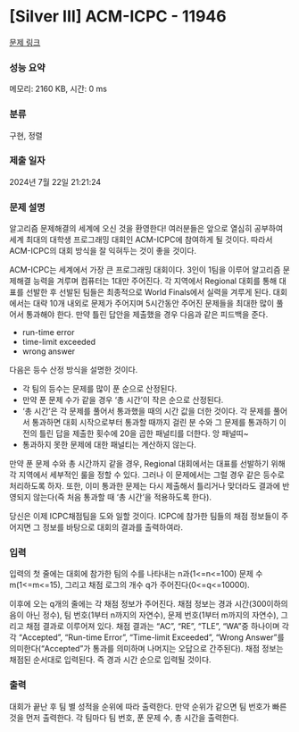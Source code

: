 # [Silver III] ACM-ICPC - 11946 

[문제 링크](https://www.acmicpc.net/problem/11946) 

### 성능 요약

메모리: 2160 KB, 시간: 0 ms

### 분류

구현, 정렬

### 제출 일자

2024년 7월 22일 21:21:24

### 문제 설명

<p>알고리즘 문제해결의 세계에 오신 것을 환영한다! 여러분들은 앞으로 열심히 공부하여 세계 최대의 대학생 프로그래밍 대회인 ACM-ICPC에 참여하게 될 것이다. 따라서 ACM-ICPC의 대회 방식을 잘 익혀두는 것이 좋을 것이다. </p>

<p>ACM-ICPC는 세계에서 가장 큰 프로그래밍 대회이다. 3인이 1팀을 이루어 알고리즘 문제해결 능력을 겨루며 컴퓨터는 1대만 주어진다. 각 지역에서 Regional 대회를 통해 대표를 선발한 후 선발된 팀들은 최종적으로 World Finals에서 실력을 겨루게 된다. 대회에서는 대략 10개 내외로 문제가 주어지며 5시간동안 주어진 문제들을 최대한 많이 풀어서 통과해야 한다. 만약 틀린 답안을 제출했을 경우 다음과 같은 피드백을 준다.</p>

<ul>
	<li>run-time error</li>
	<li>time-limit exceeded</li>
	<li>wrong answer</li>
</ul>

<p>다음은 등수 산정 방식을 설명한 것이다.</p>

<ul>
	<li>각 팀의 등수는 문제를 많이 푼 순으로 산정된다.</li>
	<li>만약 푼 문제 수가 같을 경우 ‘총 시간’이 작은 순으로 산정된다.</li>
	<li>‘총 시간’은 각 문제를 풀어서 통과했을 때의 시간 값을 더한 것이다. 각 문제를 풀어서 통과하면 대회 시작으로부터 통과할 때까지 걸린 분 수와 그 문제를 통과하기 이전의 틀린 답을 제출한 횟수에 20을 곱한 패널티를 더한다. 앙 패널띠~ </li>
	<li>통과하지 못한 문제에 대한 패널티는 계산하지 않는다.</li>
</ul>

<p>만약 푼 문제 수와 총 시간까지 같을 경우, Regional 대회에서는 대표를 선발하기 위해 각 지역에서 세부적인 룰을 정할 수 있다. 그러나 이 문제에서는 그럴 경우 같은 등수로 처리하도록 하자. 또한, 이미 통과한 문제는 다시 제출해서 틀리거나 맞더라도 결과에 반영되지 않는다(즉 처음 통과할 때 ‘총 시간’을 적용하도록 한다).</p>

<p>당신은 이제 ICPC채점팀을 도와 일할 것이다. ICPC에 참가한 팀들의 채점 정보들이 주어지면 그 정보를 바탕으로 대회의 결과를 출력하여라.</p>

### 입력 

 <p>입력의 첫 줄에는 대회에 참가한 팀의 수를 나타내는 n과(1<=n<=100) 문제 수 m(1<=m<=15), 그리고 채점 로그의 개수 q가 주어진다(0<=q<=10000).</p>

<p>이후에 오는 q개의 줄에는 각 채점 정보가 주어진다. 채점 정보는 경과 시간(300이하의 음이 아닌 정수), 팀 번호(1부터 n까지의 자연수), 문제 번호(1부터 m까지의 자연수), 그리고 채점 결과로 이루어져 있다. 채점 결과는 “AC”, “RE”, “TLE”, “WA”중 하나이며 각각 “Accepted”, “Run-time Error”, “Time-limit Exceeded”, “Wrong Answer”를 의미한다(“Accepted”가 통과를 의미하며 나머지는 오답으로 간주된다). 채점 정보는 채점된 순서대로 입력된다. 즉 경과 시간 순으로 입력될 것이다.</p>

### 출력 

 <p>대회가 끝난 후 팀 별 성적을 순위에 따라 출력한다. 만약 순위가 같으면 팀 번호가 빠른 것을 먼저 출력한다. 각 팀마다 팀 번호, 푼 문제 수, 총 시간을 출력한다.</p>

